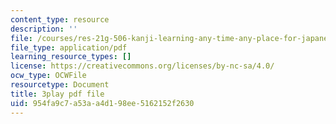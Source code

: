 ```yaml
---
content_type: resource
description: ''
file: /courses/res-21g-506-kanji-learning-any-time-any-place-for-japanese-vi-spring-2021/954fa9c7a53aa4d198ee5162152f2630_Bcxyr_yBBQg.pdf
file_type: application/pdf
learning_resource_types: []
license: https://creativecommons.org/licenses/by-nc-sa/4.0/
ocw_type: OCWFile
resourcetype: Document
title: 3play pdf file
uid: 954fa9c7-a53a-a4d1-98ee-5162152f2630
---
```

